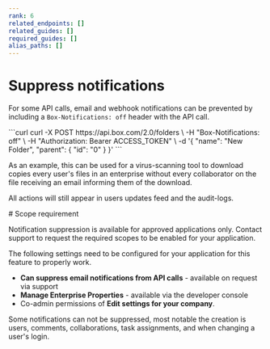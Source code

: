 ```yaml
---
rank: 6
related_endpoints: []
related_guides: []
required_guides: []
alias_paths: []
---
```


# Suppress notifications

For some API calls, email and webhook notifications can be prevented by
including a `Box-Notifications: off` header with the API call.

<Tabs>
  <Tab title='cURL'>
  ```curl
  curl -X POST https://api.box.com/2.0/folders \
    -H "Box-Notifications: off" \
    -H "Authorization: Bearer ACCESS_TOKEN" \
    -d '{
       "name": "New Folder",
       "parent": {
         "id": "0"
       }
     }'
  ```
  </Tab>
</Tabs>

As an example, this can be used for a virus-scanning tool to download copies
every user's files in an enterprise without every collaborator on the file
receiving an email informing them of the download.

All actions will still appear in users updates feed and the audit-logs.

<Message type='warning'>
# Scope requirement

Notification suppression is available for approved applications only. Contact
support to request the required scopes to be enabled for your application.

The following settings need to be configured for your application for this feature
to properly work.

* **Can suppress email notifications from API calls** - available on request
  via support
* **Manage Enterprise Properties** - available via the developer console
* Co-admin permissions of **Edit settings for your company**.
</Message>

<Message type='notice'>
Some notifications can not be suppressed, most notable the creation is users,
comments, collaborations, task assignments, and when changing a user's login.
</Message>
